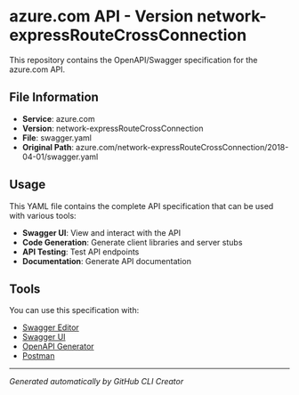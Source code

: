 # azure.com API - Version network-expressRouteCrossConnection

This repository contains the OpenAPI/Swagger specification for the azure.com API.

## File Information

- **Service**: azure.com
- **Version**: network-expressRouteCrossConnection
- **File**: swagger.yaml
- **Original Path**: azure.com/network-expressRouteCrossConnection/2018-04-01/swagger.yaml

## Usage

This YAML file contains the complete API specification that can be used with various tools:

- **Swagger UI**: View and interact with the API
- **Code Generation**: Generate client libraries and server stubs
- **API Testing**: Test API endpoints
- **Documentation**: Generate API documentation

## Tools

You can use this specification with:

- [Swagger Editor](https://editor.swagger.io/)
- [Swagger UI](https://swagger.io/tools/swagger-ui/)
- [OpenAPI Generator](https://openapi-generator.tech/)
- [Postman](https://www.postman.com/)

---

*Generated automatically by GitHub CLI Creator*
